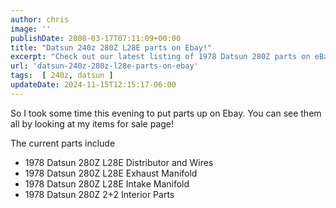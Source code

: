 ```yaml
---
author: chris
image: ''
publishDate: 2008-03-17T07:11:09+00:00
title: "Datsun 240z 280Z L28E parts on Ebay!"
excerpt: "Check out our latest listing of 1978 Datsun 280Z parts on eBay, including interior parts and manifolds."
url: 'datsun-240z-280z-l28e-parts-on-ebay'
tags:  [ 240z, datsun ] 
updateDate: 2024-11-15T12:15:17-06:00
---
```


So I took some time this evening to put parts up on Ebay. You can see them all by looking at my items for sale page!

The current parts include

- 1978 Datsun 280Z L28E Distributor and Wires
- 1978 Datsun 280Z L28E Exhaust Manifold
- 1978 Datsun 280Z L28E Intake Manifold
- 1978 Datsun 280Z 2+2 Interior Parts
